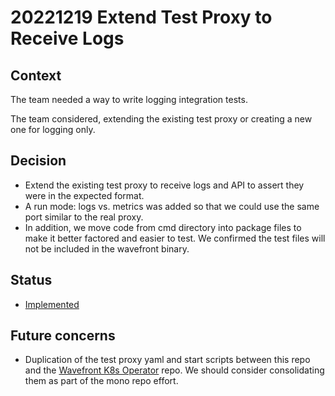 # 20221219 Extend Test Proxy to Receive Logs

## Context
The team needed a way to write logging integration tests.

The team considered, extending the existing test proxy or creating a new one for logging only.

## Decision
* Extend the existing test proxy to receive logs and API to assert they were in the expected format.
* A run mode: logs vs. metrics was added so that we could use the same port similar to the real proxy. 
* In addition, we move code from cmd directory into package files to make it better factored and easier to test. We confirmed the test files will not be included in the wavefront binary.

## Status
* [Implemented](https://github.com/wavefrontHQ/wavefront-collector-for-kubernetes/pull/549)

## Future concerns
* Duplication of the test proxy yaml and start scripts between this repo and the [Wavefront K8s Operator](https://github.com/wavefrontHQ/wavefront-operator-for-kubernetes) repo. We should consider consolidating 
them as part of the mono repo effort. 
